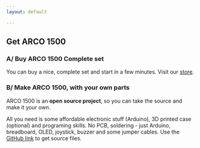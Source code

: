 ```yaml
---
layout: default

---
```


## Get ARCO 1500

### A/ Buy ARCO 1500 Complete set

You can buy a nice, complete set and start in a few minutes. Visit our <a href="{{ site.bastlime_url }}">store</a>.

### B/ Make ARCO 1500, with your own parts

ARCO 1500 is an **open source project**, so you can take the source and make it your own.

All you need is some affordable electronic stuff (Arduino), 3D printed case (optional) and programing skills. 
No PCB, soldering - just Arduino, breadboard, OLED, joystick, buzzer and some jumper cables. Use the 
<a href="{{ site.github_url }}">GitHub link</a> to get source files.
